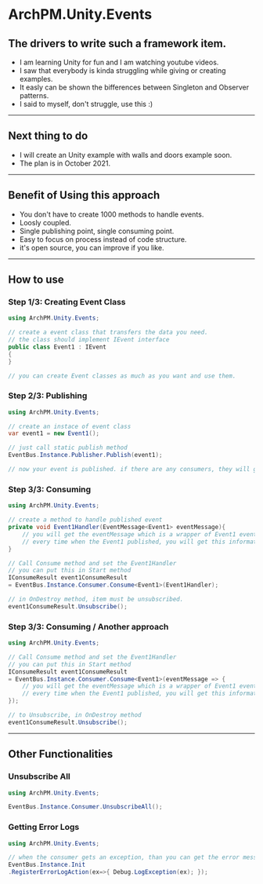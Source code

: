 # ArchPM.Unity.Events

## The drivers to write such a framework item.

- I am learning Unity for fun and I am watching youtube videos.
- I saw that everybody is kinda struggling while giving or creating examples.
- It easly can be shown the bifferences between Singleton and Observer patterns.
- I said to myself, don't struggle, use this :)

---

## Next thing to do

- I will create an Unity example with walls and doors example soon. 
- The plan is in October 2021.

---

## Benefit of Using this approach

- You don't have to create 1000 methods to handle events.
- Loosly coupled.
- Single publishing point, single consuming point.
- Easy to focus on process instead of code structure.
- it's open source, you can improve if you like.

--- 
## How to use

### Step 1/3: Creating Event Class
```c#
using ArchPM.Unity.Events;

// create a event class that transfers the data you need.
// the class should implement IEvent interface
public class Event1 : IEvent
{
}

// you can create Event classes as much as you want and use them.
```
### Step 2/3: Publishing 

```c#
using ArchPM.Unity.Events;

// create an instace of event class
var event1 = new Event1();

// just call static publish method
EventBus.Instance.Publisher.Publish(event1);

// now your event is published. if there are any consumers, they will get this information.

```

### Step 3/3: Consuming

```c#
using ArchPM.Unity.Events;

// create a method to handle published event
private void Event1Handler(EventMessage<Event1> eventMessage){
    // you will get the eventMessage which is a wrapper of Event1 event class.
    // every time when the Event1 published, you will get this information.
} 

// Call Consume method and set the Event1Handler
// you can put this in Start method
IConsumeResult event1ConsumeResult 
= EventBus.Instance.Consumer.Consume<Event1>(Event1Handler);

// in OnDestroy method, item must be unsubscribed.
event1ConsumeResult.Unsubscribe();

```

### Step 3/3: Consuming / Another approach

```c#
using ArchPM.Unity.Events;

// Call Consume method and set the Event1Handler
// you can put this in Start method
IConsumeResult event1ConsumeResult 
= EventBus.Instance.Consumer.Consume<Event1>(eventMessage => {
    // you will get the eventMessage which is a wrapper of Event1 event class.
    // every time when the Event1 published, you will get this information.
});

// to Unsubscribe, in OnDestroy method
event1ConsumeResult.Unsubscribe();

```

---

## Other Functionalities 
### Unsubscribe All 
```c#
using ArchPM.Unity.Events;

EventBus.Instance.Consumer.UnsubscribeAll();

```

### Getting Error Logs
```c#
using ArchPM.Unity.Events;

// when the consumer gets an exception, than you can get the error message in Unity Console or wherever you want to add the exception.
EventBus.Instance.Init
.RegisterErrorLogAction(ex=>{ Debug.LogException(ex); });

```